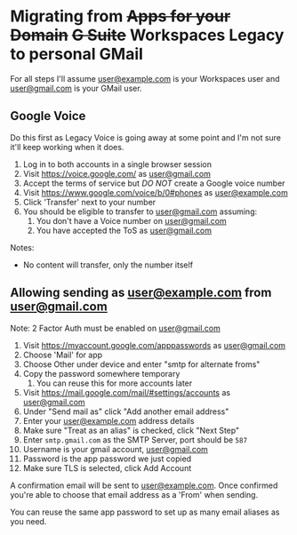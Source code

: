 # Migrating from ~~Apps for your Domain~~ ~~G Suite~~ Workspaces Legacy to personal GMail

For all steps I'll assume user@example.com is your Workspaces user and user@gmail.com is your GMail user.

## Google Voice

Do this first as Legacy Voice is going away at some point and I'm not sure it'll keep working when it does.

1. Log in to both accounts in a single browser session
1. Visit https://voice.google.com/ as user@gmail.com
1. Accept the terms of service but _DO NOT_ create a Google voice number
1. Visit https://www.google.com/voice/b/0#phones as user@example.com
1. Click 'Transfer' next to your number
1. You should be eligible to transfer to user@gmail.com assuming:
    1. You don't have a Voice number on user@gmail.com
    1. You have accepted the ToS as user@gmail.com

Notes:

* No content will transfer, only the number itself

## Allowing sending as user@example.com from user@gmail.com

Note: 2 Factor Auth must be enabled on user@gmail.com

1. Visit https://myaccount.google.com/apppasswords as user@gmail.com
1. Choose 'Mail' for app
1. Choose Other under device and enter "smtp for alternate froms"
1. Copy the password somewhere temporary
    1. You can reuse this for more accounts later
3. Visit https://mail.google.com/mail/#settings/accounts as user@gmail.com
4. Under "Send mail as" click "Add another email address"
5. Enter your user@example.com address details
6. Make sure "Treat as an alias" is checked, click "Next Step"
7. Enter `smtp.gmail.com` as the SMTP Server, port should be `587`
8. Username is your gmail account, user@gmail.com
9. Password is the app password we just copied
10. Make sure TLS is selected, click Add Account

A confirmation email will be sent to user@example.com.
Once confirmed you're able to choose that email address as a 'From' when sending.

You can reuse the same app password to set up as many email aliases as you need.
